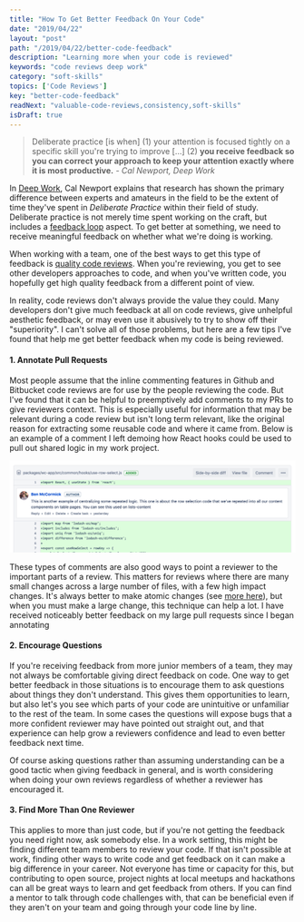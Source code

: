 ```yaml
---
title: "How To Get Better Feedback On Your Code"
date: "2019/04/22"
layout: "post"
path: "/2019/04/22/better-code-feedback"
description: "Learning more when your code is reviewed"
keywords: "code reviews deep work"
category: "soft-skills"
topics: ['Code Reviews']
key: "better-code-feedback"
readNext: "valuable-code-reviews,consistency,soft-skills"
isDraft: true
---
```


> Deliberate practice [is when] (1) your attention is focused tightly on a specific skill you're trying to improve [...] (2) **you receive feedback so you can correct your approach to keep your attention exactly where it is most productive.**
> *- Cal Newport, Deep Work*

In [Deep Work](https://amzn.to/2TqwDeR), Cal Newport explains that research has shown the primary difference between experts and amateurs in the field to be the extent of time they've spent in *Deliberate Practice* within their field of study.  Deliberate practice is not merely time spent working on the craft, but includes a [feedback loop](https://benmccormick.org/2018/08/02/feedback-loops/) aspect. To get better at something, we need to receive meaningful feedback on whether what we're doing is working.

When working with a team, one of the best ways to get this type of feedback is [quality code reviews](https://benmccormick.org/2019/01/14/value-from-code-reviews).  When you're reviewing, you get to see other developers approaches to code, and when you've written code, you hopefully get high quality feedback from a different point of view.

In reality, code reviews don't always provide the value they could.  Many developers don't give much feedback at all on code reviews, give unhelpful aesthetic feedback, or may even use it abusively to try to show off their "superiority". I can't solve all of those problems, but here are a few tips I've found that help me get better feedback when my code is being reviewed.


#### 1. Annotate Pull Requests

Most people assume that the inline commenting features in Github and Bitbucket code reviews are for use by the people reviewing the code.  But I've found that it can be helpful to preemptively add comments to my PRs to give reviewers context.
This is especially useful for information that may be relevant during a code review but isn't long term relevant, like the original reason for extracting some reusable code and where it came from.  Below is an example of a comment I left demoing how React hooks could be used to pull out shared logic in my work project.

![hooks comment example](comment-example.png)

These types of comments are also good ways to point a reviewer to the important parts of a review. This matters for reviews where there are many small changes across a large number of files, with a few high impact changes.  It's always better to make atomic changes (see [more here](https://benmccormick.org/2019/01/14/value-from-code-reviews)), but when you must make a large change, this technique can help a lot.  I have received noticeably better feedback on my large pull requests since I began annotating

#### 2. Encourage Questions

If you're receiving feedback from more junior members of a team, they may not always be comfortable giving direct feedback on code.  One way to get better feedback in those situations is to encourage them to ask questions about things they don't understand.  This gives them opportunities to learn, but also let's you see which parts of your code are unintuitive or unfamiliar to the rest of the team.  In some cases the questions will expose bugs that a more confident reviewer may have pointed out straight out, and that experience can help grow a reviewers confidence and lead to even better feedback next time.

Of course asking questions rather than assuming understanding can be a good tactic when giving feedback in general, and is worth considering when doing your own reviews regardless of whether a reviewer has encouraged it.


#### 3. Find More Than One Reviewer

This applies to more than just code, but if you're not getting the feedback you need right now, ask somebody else.  In a work setting, this might be finding different team members to review your code.  If that isn't possible at work, finding other ways to write code and get feedback on it can make a big difference in your career.  Not everyone has time or capacity for this, but contributing to open source, project nights at local meetups and hackathons can all be great ways to learn and get feedback from others.  If you can find a mentor to talk through code challenges with, that can be beneficial even if they aren't on your team and going through your code line by line.

